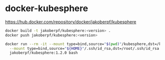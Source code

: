 # docker-kubesphere

<https://hub.docker.com/repository/docker/jakoberpf/kubesphere>

```bash
docker build -t jakoberpf/kubesphere:<version> .
docker push jakoberpf/kubesphere:<version>
```

```bash
docker run --rm -it --mount type=bind,source="$(pwd)"/kubesphere,dst=/kubesphere \
  --mount type=bind,source="${HOME}"/.ssh/id_rsa,dst=/root/.ssh/id_rsa \
  jakoberpf/kubesphere:1.2.0 bash
```
